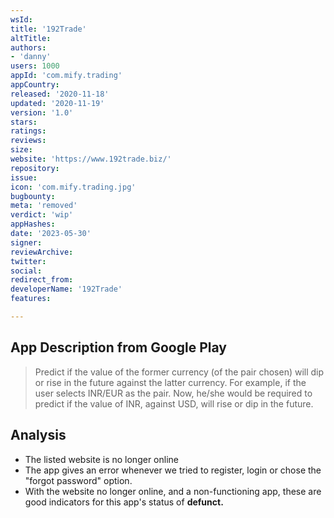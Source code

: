 ```yaml
---
wsId: 
title: '192Trade'
altTitle: 
authors:
- 'danny'
users: 1000
appId: 'com.mify.trading'
appCountry: 
released: '2020-11-18'
updated: '2020-11-19'
version: '1.0'
stars: 
ratings: 
reviews: 
size: 
website: 'https://www.192trade.biz/'
repository: 
issue: 
icon: 'com.mify.trading.jpg'
bugbounty: 
meta: 'removed'
verdict: 'wip'
appHashes: 
date: '2023-05-30'
signer: 
reviewArchive: 
twitter: 
social: 
redirect_from: 
developerName: '192Trade'
features: 

---
```


## App Description from Google Play 

> Predict if the value of the former currency (of the pair chosen) will dip or rise in the future against the latter currency. For example, if the user selects INR/EUR as the pair. Now, he/she would be required to predict if the value of INR, against USD, will rise or dip in the future.

## Analysis 

- The listed website is no longer online 
- The app gives an error whenever we tried to register, login or chose the "forgot password" option. 
- With the website no longer online, and a non-functioning app, these are good indicators for this app's status of **defunct.**